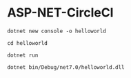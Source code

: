 # ASP-NET-CircleCI

```dotnet new console -o helloworld```

```cd helloworld```

```dotnet run```

```dotnet bin/Debug/net7.0/helloworld.dll```
